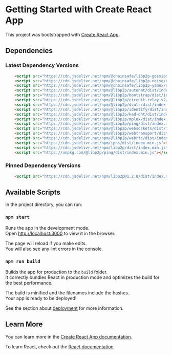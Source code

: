 # Getting Started with Create React App

This project was bootstrapped with [Create React App](https://github.com/facebook/create-react-app).

## Dependencies

### Latest Dependency Versions

```html
    <script src="https://cdn.jsdelivr.net/npm/@chainsafe/libp2p-gossipsub/dist/index.min.js"></script>
    <script src="https://cdn.jsdelivr.net/npm/@chainsafe/libp2p-noise/dist/index.min.js"></script>
    <script src="https://cdn.jsdelivr.net/npm/@chainsafe/libp2p-yamux/dist/index.min.js"></script>
    <script src="https://cdn.jsdelivr.net/npm/@libp2p/autonat/dist/index.min.js"></script>
    <script src="https://cdn.jsdelivr.net/npm/@libp2p/bootstrap/dist/index.min.js"></script>
    <script src="https://cdn.jsdelivr.net/npm/@libp2p/circuit-relay-v2/dist/index.min.js"></script>
    <script src="https://cdn.jsdelivr.net/npm/@libp2p/dcutr/dist/index.min.js"></script>
    <script src="https://cdn.jsdelivr.net/npm/@libp2p/identify/dist/index.min.js"></script>
    <script src="https://cdn.jsdelivr.net/npm/@libp2p/kad-dht/dist/index.min.js"></script>
    <script src="https://cdn.jsdelivr.net/npm/@libp2p/mplex/dist/index.min.js"></script>
    <script src="https://cdn.jsdelivr.net/npm/@libp2p/ping/dist/index.min.js"></script>
    <script src="https://cdn.jsdelivr.net/npm/@libp2p/websockets/dist/index.min.js"></script>
    <script src="https://cdn.jsdelivr.net/npm/@libp2p/webtransport/dist/index.min.js"></script>
    <script src="https://cdn.jsdelivr.net/npm/@libp2p/webrtc/dist/index.min.js"></script>
    <script src="https://cdn.jsdelivr.net/npm/ipns/dist/index.min.js"></script>
    <script src="https://cdn.jsdelivr.net/npm/libp2p/dist/index.min.js"></script>
    <script src="https://unpkg.com/@libp2p/ping/dist/index.min.js"></script>
```

### Pinned Dependency Versions

```html
    <script src="https://cdn.jsdelivr.net/npm/libp2p@1.2.0/dist/index.min.js"></script>
```

## Available Scripts

In the project directory, you can run:

### `npm start`

Runs the app in the development mode.\
Open [http://localhost:3000](http://localhost:3000) to view it in the browser.

The page will reload if you make edits.\
You will also see any lint errors in the console.

### `npm run build`

Builds the app for production to the `build` folder.\
It correctly bundles React in production mode and optimizes the build for the best performance.

The build is minified and the filenames include the hashes.\
Your app is ready to be deployed!

See the section about [deployment](https://facebook.github.io/create-react-app/docs/deployment) for more information.

## Learn More

You can learn more in the [Create React App documentation](https://facebook.github.io/create-react-app/docs/getting-started).

To learn React, check out the [React documentation](https://reactjs.org/).
